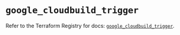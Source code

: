 # `google_cloudbuild_trigger`

Refer to the Terraform Registry for docs: [`google_cloudbuild_trigger`](https://registry.terraform.io/providers/hashicorp/google/6.6.0/docs/resources/cloudbuild_trigger).

